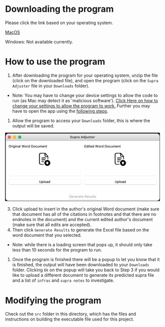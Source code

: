 # Downloading the program

Please click the link based on your operating system.

[MacOS](https://github.com/amastis/Law-Review/releases/download/v1.0.0/MacOS.-.Supra_Adjuster_v1.0.0.zip)

Windows: Not available currently.

# How to use the program
1. After downloading the program for your operating system, unzip the file (click on the downloaded file), and open the program (click on the `Supra Adjuster` file in your `Downloads` folder).
- Note: You may have to change your device settings to allow the code to run (as Mac may detect it as 'malicious software'). [Click Here on how to change your settings to allow the program to work.](https://iboysoft.com/howto/apple-cannot-check-it-for-malicious-software.html#:~:text=the%20next%20solution.-,Way%202%3A%20Change%20settings%20in%20Security%20%26%20Privacy,-When%20the%20error) Further you may have to open the app using the [following steps](https://support.apple.com/guide/mac-help/apple-cant-check-app-for-malicious-software-mchleab3a043/mac).
1. Allow the program to access your `Downloads` folder, this is where the output will be saved.

<p align="center">
  <img src="imgs/PNG%20image.png" width="650" alt="Program User Interface">
</p>

3. Click upload to insert in the author's original Word document (make sure that document has all of the citations in footnotes and that there are no endnotes in the document) and the current edited author's document (make sure that all edits are accepted).
1. Then click `Generate Results` to generate the Excel file based on the word document that you selected.
- Note: while there is a loading screen that pops up, it should only take less than 10 seconds for the program to run.
1. Once the program is finished there will be a popup to let you know that it is finished, the output will have been downloaded to your `Downloads` folder. Clicking `Ok` on the popup will take you back to Step 3 if you would like to upload a different document to generate its predicted supra file and a list of `infras` and `supra notes` to investigate.

# Modifying the program 
Check out the `src` folder in this directory, which has the files and instructions on building the executable file used for this project.
